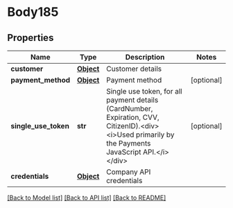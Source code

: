 # Body185

## Properties
Name | Type | Description | Notes
------------ | ------------- | ------------- | -------------
**customer** | [**Object**](Object.md) | Customer details | 
**payment_method** | [**Object**](Object.md) | Payment method | [optional] 
**single_use_token** | **str** | Single use token, for all payment details (CardNumber, Expiration, CVV, CitizenID).&lt;div&gt;&lt;i&gt;Used primarily by the Payments JavaScript API.&lt;/i&gt;&lt;/div&gt; | [optional] 
**credentials** | [**Object**](Object.md) | Company API credentials | 

[[Back to Model list]](../README.md#documentation-for-models) [[Back to API list]](../README.md#documentation-for-api-endpoints) [[Back to README]](../README.md)

